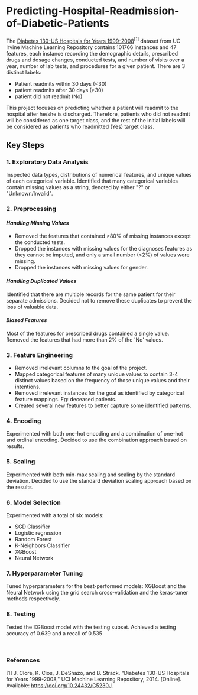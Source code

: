# Predicting-Hospital-Readmission-of-Diabetic-Patients

The <a href="https://archive.ics.uci.edu/dataset/296/diabetes+130-us+hospitals+for+years+1999-2008">Diabetes 130-US Hospitals for Years 1999-2008</a><sup>[1]</sup> dataset from UC Irvine Machine Learning Repository contains 101766 instances and 47 features, each instance recording the demographic details, prescribed drugs and dosage changes, conducted tests, and number of visits over a year, number of lab tests, and procedures for a given patient. There are 3 distinct labels: 
* Patient readmits within 30 days (<30)
* patient readmits after 30 days (>30)
* patient did not readmit (No)

This project focuses on predicting whether a patient will readmit to the hospital after he/she is discharged.
Therefore, patients who did not readmit will be considered as one target class, and the rest of the initial labels will be considered as patients who readmitted (Yes) target class.

## Key Steps
### 1. Exploratory Data Analysis
Inspected data types, distributions of numerical features, and unique values of each categorical variable. Identified that many categorical variables contain missing values as a string, denoted by either "?" or "Unknown/Invalid".

### 2. Preprocessing
_<h4>Handling Missing Values</h4>_
* Removed the features that contained >80% of missing instances except the conducted tests.
* Dropped the instances with missing values for the diagnoses features as they cannot be imputed, and only a small number (<2%) of values were missing.
* Dropped the instances with missing values for gender.

_<h4>Handling Duplicated Values</h4>_
Identified that there are multiple records for the same patient for their separate admissions. Decided not to remove these duplicates to prevent the loss of valuable data.

_<h4>Biased Features</h4>_
Most of the features for prescribed drugs contained a single value. Removed the features that had more than 2% of the 'No' values.

### 3. Feature Engineering
* Removed irrelevant columns to the goal of the project.
* Mapped categorical features of many unique values to contain 3-4 distinct values based on the frequency of those unique values and their intentions.
* Removed irrelevant instances for the goal as identified by categorical feature mappings. Eg: deceased patients.
* Created several new features to better capture some identified patterns.

### 4. Encoding
Experimented with both one-hot encoding and a combination of one-hot and ordinal encoding.
Decided to use the combination approach based on results.

### 5. Scaling
Experimented with both min-max scaling and scaling by the standard deviation.
Decided to use the standard deviation scaling approach based on the results.

### 6. Model Selection
Experimented with a total of six models:
* SGD Classifier
* Logistic regression
* Random Forest
* K-Neighbors Classifier
* XGBoost
* Neural Network

### 7. Hyperparameter Tuning
Tuned hyperparameters for the best-performed models: XGBoost and the Neural Network using the grid search cross-validation and the keras-tuner methods respectively.

### 8. Testing
Tested the XGBoost model with the testing subset. 
Achieved a testing accuracy of 0.639 and a recall of 0.535 

<br>

### References
[1] J. Clore, K. Cios, J. DeShazo, and B. Strack. "Diabetes 130-US Hospitals for Years 1999-2008," UCI Machine Learning Repository, 2014. [Online]. Available: https://doi.org/10.24432/C5230J.
